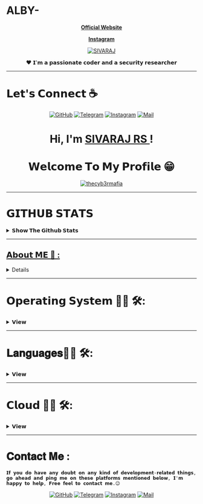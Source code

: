 # ALBY-

<p align="center">   <strong><a href="https://sivaraj.cf">Official Website</a></strong> 
<p align="center">   <strong><a href="https://www.instagram.com/_ft.sivaraj/">Instagram</a></strong> 
<p align="center">
	<a href="https://sivaraj.cf"><img src="https://media.discordapp.net/attachments/931127954031915018/950668529118638090/standard_3.gif?width=540&height=216" alt="SIVARAJ">
</a>
</p>

</p> 

<p align="center">❤ 𝗜'𝗺 𝗮 𝗽𝗮𝘀𝘀𝗶𝗼𝗻𝗮𝘁𝗲 𝗰𝗼𝗱𝗲𝗿 𝗮𝗻𝗱 𝗮 𝘀𝗲𝗰𝘂𝗿𝗶𝘁𝘆 𝗿𝗲𝘀𝗲𝗮𝗿𝗰𝗵𝗲𝗿 </p> 

---
# 𝗟𝗲𝘁'𝘀 𝗖𝗼𝗻𝗻𝗲𝗰𝘁 :coffee:
<p align="center">
	<a href="https://github.com/TheCyb3rMafia/"><img src="https://img.icons8.com/bubbles/50/000000/github.png" alt="GitHub"/></a>
	<a href="https://t.me/sivarajtech"><img src="https://img.icons8.com/bubbles/50/000000/sent.png" alt="Telegram"/></a>
	<a href="https://www.instagram.com/_ft.sivaraj/"><img src="https://img.icons8.com/clouds/50/instagram-new--v2.png" alt="Instagram"/></a>
	<a href="mailto:sivarajkailas@gmail.com"><img src="https://img.icons8.com/bubbles/50/000000/apple-mail.png" alt="Mail"/></a>
</p>
<h1 align="center">Hi, I'm <a href="https://sivaraj.cf">SIVARAJ RS </a>!</h1>
<h1 align="center">𝗪𝗲𝗹𝗰𝗼𝗺𝗲 𝗧𝗼 𝗠𝘆 𝗣𝗿𝗼𝗳𝗶𝗹𝗲 😁</h1>

<p align="center">   <a href="https://github.com/thecyb3rmafia"><img src="https://github-readme-stats.vercel.app/api?username=thecyb3rmafia&show_icons=true&locale=en" alt="thecyb3rmafia" alt="SIVARAJ'S GITHUB stats"></a>
 
---
# 𝗚𝗜𝗧𝗛𝗨𝗕 𝗦𝗧𝗔𝗧𝗦

<details>
  <summary><b>𝗦𝗵𝗼𝘄 𝗧𝗵𝗲 𝗚𝗶𝘁𝗵𝘂𝗯 𝗦𝘁𝗮𝘁𝘀</b></summary>

<p align="center">   <a href="https://github.com/thecyb3rmafia"><img src="https://github-readme-stats.vercel.app/api?username=thecyb3rmafia&show_icons=true&include_all_commits=true&theme=chartreuse-dark&cache_seconds=3200" alt="ALBY'S GITHUB stats"></a>
 
 <p align="center">   <a href="https://github.com/thecyb3rmafia"><img src="https://activity-graph.herokuapp.com/graph?username=thecyb3rmafia&theme=react-dark&area=true&hide_border=true" </a>


 <p align="center">   <a href="https://github.com/thecyb3rmafia"><img src="https://github-profile-trophy.vercel.app/?username=thecyb3rmafia&row=1" </a>
 
 <p align="center">   <a href="https://github.com/thecyb3rmafia"><img src="https://github-readme-stats.vercel.app/api/top-langs/?username=thecyb3rmafia&theme=blue-green" </a>
 
  <p align="center">   <a href="https://github.com/thecyb3rmafia"><img src="https://github-readme-streak-stats.herokuapp.com/?user=thecyb3rmafia&theme=blue-green" </a>
 </p>
   </details>


---
 
## 𝗔𝗯𝗼𝘂𝘁 𝗠𝗘 💬 :

<details>

### 𝗛𝗶 , 𝗜'𝗺 𝗮 𝟭𝟳 𝘆𝗲𝗮𝗿 𝗼𝗹𝗱 𝘀𝘁𝘂𝗱𝗲𝗻𝘁 𝗳𝗿𝗼𝗺 𝗧𝗿𝗶𝘃𝗮𝗻𝗱𝗿𝘂𝗺, 𝗞𝗲𝗿𝗮𝗹𝗮 (𝗜𝗻𝗱𝗶𝗮)
𝗜'𝗺 𝗮 𝗚𝗮𝗺𝗲 𝗗𝗲𝘃𝗲𝗹𝗼𝗽𝗲𝗿 😉😎, 𝗣𝗲𝗻𝗲𝘁𝗿𝗮𝘁𝗶𝗼𝗻 𝗧𝗲𝘀𝘁𝗲𝗿, 𝗦𝗲𝗰𝘂𝗿𝗶𝘁𝘆 𝗥𝗲𝘀𝗲𝗮𝗿𝗰𝗵𝗲𝗿, 𝗖𝗼𝗽𝘆 𝗣𝗮𝘀𝘁𝗲 𝗗𝗲𝘃𝗲𝗹𝗼𝗽𝗲𝗿, 𝗖𝘆𝗯𝗲𝗿 𝗦𝗲𝗰𝘂𝗿𝗶𝘁𝘆 𝗘𝗻𝘁𝗵𝘂𝘀𝗶𝗮𝘀𝘁, 
𝗔𝗻𝗱𝗿𝗼𝗶𝗱 𝗗𝗲𝘃𝗲𝗹𝗼𝗽𝗲𝗿, 𝗪𝗲𝗯 𝗗𝗲𝘀𝗶𝗴𝗻𝗲𝗿 & 𝗔 𝗕𝗼𝘆 𝗪𝗵𝗼 𝗜𝘀 𝗛𝗶𝗴𝗵𝗹𝘆 𝗣𝗮𝘀𝘀𝗶𝗼𝗻𝗮𝘁𝗲 𝗔𝗯𝗼𝘂𝘁 𝗕𝘂𝗶𝗹𝗱𝗶𝗻𝗴 𝗖𝘂𝘀𝘁𝗼𝗺 𝗕𝘂𝗶𝗹𝗱 𝗦𝗼𝗳𝘁𝘄𝗮𝗿𝗲𝘀 𝗔𝗻𝗱 𝗪𝗲𝗯 𝗟𝗼𝗮𝗱𝗲𝗱
𝗔𝗽𝗽𝗹𝗶𝗰𝗮𝘁𝗶𝗼𝗻 , 𝗜 𝗨𝘀𝘂𝗮𝗹𝗹𝘆 𝗪𝗼𝗿𝗸𝘀 𝗢𝗻 𝗪𝗶𝗻𝗱𝗼𝘄𝘀 𝗔𝗻𝗱 𝗙𝗼𝗿 𝗦𝗲𝗰𝘂𝗿𝗶𝘁𝘆 𝗣𝘂𝗿𝗽𝗼𝘀𝗲𝘀 𝗜 𝗠𝗶𝗴𝗿𝗮𝘁𝗲𝘀 𝗧𝗼 𝗟𝗶𝗻𝘂𝘅. 𝗜'𝘃𝗲 𝗕𝗲𝗲𝗻 𝗜𝗻𝘁𝗼 𝗗𝗲𝘃𝗲𝗹𝗼𝗽𝗶𝗻𝗴 𝗔𝘁
𝗧𝗵𝗲 𝗔𝗴𝗲 𝗢𝗳 𝟵. 𝗜'𝗺 𝗨𝘀𝘂𝗮𝗹𝗹𝘆 𝗞𝗻𝗼𝘄𝗻 𝗙𝗼𝗿 𝗗𝗲𝘃𝗲𝗹𝗼𝗽𝗶𝗻𝗴 𝗙𝗶𝘃𝗲𝗺 (𝗚𝗧𝗔 𝟱 𝗦𝗲𝗿𝘃𝗲𝗿𝘀). 𝗜'𝗺 𝘀𝘁𝗶𝗹𝗹 𝗳𝗿𝗲𝗲𝗹𝗮𝗻𝗰𝗶𝗻𝗴 𝗺𝘆 𝘄𝗼𝗿𝗸𝘀 , 𝗜 𝗵𝗮𝘃𝗲 𝗮 𝗹𝗼𝘁 𝗼𝗳
𝗖𝗹𝗶𝗲𝗻𝘁𝘀 𝗙𝗿𝗼𝗺 𝟮𝟱+ 𝗖𝗼𝘂𝗻𝘁𝗿𝗶𝗲𝘀 , 𝗗𝗲𝘃𝗲𝗹𝗼𝗽𝗲𝗱 𝗔𝗿𝗼𝘂𝗻𝗱 𝟳𝟳 𝗦𝗲𝗿𝘃𝗲𝗿𝘀 𝗜𝗻 𝗟𝗮𝘀𝘁 𝟮 𝗬𝗲𝗮𝗿𝘀, 𝗧𝗼 𝗕𝗲 𝗛𝗼𝗻𝗲𝘀𝘁, 𝗜 𝗞𝗲𝗲𝗽 𝗠𝘆 𝗦𝗼𝘂𝗿𝗰𝗲𝘀 𝗘𝗻𝗰𝗿𝘆𝗽𝘁𝗲𝗱 
𝗔𝗻𝗱 𝗧𝗵𝗶𝘀 𝗜𝘀 𝗢𝗻𝗲 𝗢𝗳 𝗧𝗵𝗲 𝗠𝗮𝗶𝗻 𝗥𝗲𝗮𝘀𝗼𝗻 𝗙𝗼𝗿 𝗟𝗮𝘀𝘁 𝟱 𝗬𝗲𝗮𝗿𝘀 , 𝗜 𝗪𝗲𝗿𝗲𝗻'𝘁 𝗖𝗼𝗻𝘁𝗿𝗶𝗯𝘂𝘁𝗶𝗻𝗴 𝗧𝗼 𝗧𝗵𝗲 𝗢𝗳𝗳𝗶𝗰𝗶𝗮𝗹 𝗚𝗶𝘁𝗵𝘂𝗯.
𝗠𝘆 𝗗𝗿𝗲𝗮𝗺 𝗜𝘀 𝗧𝗼 𝗕𝗲𝗰𝗼𝗺𝗲 𝗔 𝗖𝗲𝗿𝘁𝗶𝗳𝗶𝗲𝗱 𝗘𝘁𝗵𝗶𝗰𝗮𝗹 𝗛𝗮𝗰𝗸𝗲𝗿. 𝗜'𝗺 𝗞𝗲𝗲𝗻𝗹𝘆 𝗜𝗻𝘁𝗿𝗲𝘀𝘁𝗲𝗱 𝗜𝗻 𝗔 𝗟𝗼𝘁 𝗢𝗳 𝗦𝗲𝗰𝘂𝗿𝗶𝘁𝘆 & 𝗪𝗲𝗯 𝗦𝗲𝗰𝘂𝗿𝗶𝘁𝘆 𝗙𝗹𝗼𝘄𝘀.
𝗜'𝘃𝗲 𝗕𝗲𝗲𝗻 𝗥𝗲𝘀𝗲𝗮𝗿𝗰𝗵𝗶𝗻𝗴 𝗔𝗯𝗼𝘂𝘁 𝗖𝘆𝗯𝗲𝗿 𝗦𝗲𝗰𝘂𝗿𝗶𝘁𝗶𝗲𝘀 𝗔𝘁 𝗧𝗵𝗲 𝗔𝗴𝗲 𝗢𝗳 𝟭𝟯.
 <img hight="400" width="500" alt="GIF" align="right" src="https://raw.githubusercontent.com/Xx-Ashutosh-xX/Xx-Ashutosh-xX/master/assets/1936.gif">

<p align="center">
<a href="https://www.instagram.com/_ft.sivaraj/"><img title="Instagram" src="https://media.discordapp.net/attachments/920247009498243093/950675418158075954/unknown.png?width=832&height=111"></a>
<a href="mailto:sivarajkailas@gmail.com"><img title="MAIL" src="https://media.discordapp.net/attachments/920247009498243093/950675620264837140/unknown.png?width=314&height=103"></a>
</p>
<p align="center">
<a href="https://t.me/sivarajtech"><img title="Telegram" src="https://media.discordapp.net/attachments/920247009498243093/950675898754011156/unknown.png?width=813&height=106"></a>
</p>
<p align="center">
<a href="https://github.com/TheCyb3rMafia"><img title="Github" src="https://media.discordapp.net/attachments/920247009498243093/950676123057004564/unknown.png?width=651&height=105"></a>
 
<p align="center">   <strong><a href="https://albinpraveen.github.io/portfolio2">Official Website</a></strong> 
<p align="center">   <strong><a href="https://tryhackme.com/p/alby">TryHackMe</a></strong> 
 </p>


 </p>
 
</details>
   
---
   
 # 𝗢𝗽𝗲𝗿𝗮𝘁𝗶𝗻𝗴 𝗦𝘆𝘀𝘁𝗲𝗺 👨‍💻 🛠:
  
<details>
  <summary><b>𝗩𝗶𝗲𝘄</b></summary>
</br> 
<p align="center"> 

<img src="https://camo.githubusercontent.com/5b7886225855c2c5ac8bcc15effcb289c238c597680d61c24e5e7541af59ee10/68747470733a2f2f696d672e736869656c64732e696f2f62616467652f416e64726f69642d3344444338343f7374796c653d666f722d7468652d6261646765266c6f676f3d616e64726f6964266c6f676f436f6c6f723d7768697465" alt="Kali Linux" width="120" hight="50">
<img src="https://camo.githubusercontent.com/41281b9a32f13ac5b9d41ed9bae12c0de662f948f9bf59fd19df354fe49af146/68747470733a2f2f696d672e736869656c64732e696f2f62616467652f57696e646f77732d3030373844363f7374796c653d666f722d7468652d6261646765266c6f676f3d77696e646f7773266c6f676f436f6c6f723d7768697465" alt="Windows"  width="120" hight="50">
<img src="https://camo.githubusercontent.com/878e15b4f7576e844856dc60d855ba0587d3d2bc56211fbe69734ebccb13b068/68747470733a2f2f696d672e736869656c64732e696f2f62616467652f4c696e75782d4643433632343f7374796c653d666f722d7468652d6261646765266c6f676f3d6c696e7578266c6f676f436f6c6f723d626c61636b" alt="Android" width="120" hight="50">
 <img src="https://camo.githubusercontent.com/a0729ab382adb05cbaa5700200f3092bf7726fc4f18e19338ac43ab27025a5c8/68747470733a2f2f696d672e736869656c64732e696f2f62616467652f4b616c695f4c696e75782d3535374339343f7374796c653d666f722d7468652d6261646765266c6f676f3d6b616c692d6c696e7578266c6f676f436f6c6f723d7768697465" alt="Android" width="120" hight="50">
</p>
</p>
</br>
</details>

---

# 𝐋𝐚𝐧𝐠𝐮𝐚𝐠𝐞𝐬👨‍💻 🛠:
<details>
  <summary><b>𝗩𝗶𝗲𝘄</b></summary>
</br> 
<p align="center">
<img src="https://camo.githubusercontent.com/94be0a2e5be142925615e5821d97137a930d08fc154962ce43860f1957e6661e/68747470733a2f2f696d672e736869656c64732e696f2f62616467652f507974686f6e2d3337373641423f7374796c653d666f722d7468652d6261646765266c6f676f3d707974686f6e266c6f676f436f6c6f723d7768697465" alt="Python" width="120" hight="50">
<img src="https://camo.githubusercontent.com/60155f4543422e46101b7edb0fc701c872d9190b23dc33cb47bd1ac15d80dec1/68747470733a2f2f696d672e736869656c64732e696f2f62616467652f48544d4c2d3233393132303f7374796c653d666f722d7468652d6261646765266c6f676f3d68746d6c35266c6f676f436f6c6f723d7768697465" alt="HTML" width="120" hight="50">
<img src="https://camo.githubusercontent.com/988b23566a8e239f9717abbed64d36834115c8a8c7082a71c358e04f47f8398c/68747470733a2f2f696d672e736869656c64732e696f2f62616467652f4d7953514c2d3030303030463f7374796c653d666f722d7468652d6261646765266c6f676f3d6d7973716c266c6f676f436f6c6f723d7768697465" alt="HTML" width="120" hight="50">
<img src="https://camo.githubusercontent.com/aca8077e4bfa77bc5469b4691a9f649a1e22ea5a3271f82bb09dbc7cff80bf4c/68747470733a2f2f696d672e736869656c64732e696f2f62616467652f5368656c6c5f5363726970742d3132313031313f7374796c653d666f722d7468652d6261646765266c6f676f3d676e752d62617368266c6f676f436f6c6f723d7768697465" alt="Python" width="120" hight="50">
 
</p>
</br>
</details>

---


# 𝗖𝗹𝗼𝘂𝗱 👨‍💻 🛠:
<details>
  <summary><b>𝗩𝗶𝗲𝘄</b></summary>
</br> 
<p align="center">
<img src="https://camo.githubusercontent.com/783c0ba99432e0f18a998dbbcb3fb46a3f0bb564751c08bbaf138189716c1643/68747470733a2f2f696d672e736869656c64732e696f2f62616467652f416d617a6f6e5f4157532d3233324633453f7374796c653d666f722d7468652d6261646765266c6f676f3d616d617a6f6e2d617773266c6f676f436f6c6f723d7768697465" alt="Python" width="120" hight="50">
<img src="https://camo.githubusercontent.com/71790379eb2459d3c732db11788bb8451c0a2cb106c711cc57f71bf528bdb764/68747470733a2f2f696d672e736869656c64732e696f2f62616467652f476f6f676c655f436c6f75642d3432383546343f7374796c653d666f722d7468652d6261646765266c6f676f3d676f6f676c652d636c6f7564266c6f676f436f6c6f723d7768697465" alt="HTML" width="120" hight="50">
<img src="https://camo.githubusercontent.com/3bcc8da5c94cefdf2d976837d1be601f4d44d36b58d9590e36debe834a6e34de/68747470733a2f2f696d672e736869656c64732e696f2f62616467652f4865726f6b752d3433303039383f7374796c653d666f722d7468652d6261646765266c6f676f3d6865726f6b75266c6f676f436f6c6f723d7768697465" alt="HTML" width="120" hight="50">
<img src="https://camo.githubusercontent.com/92dde1e7c42c013a5fce4dfeee0843f06710bfd38a610885e33a273c7eca0d22/68747470733a2f2f696d672e736869656c64732e696f2f62616467652f4e65746c6966792d3030433742373f7374796c653d666f722d7468652d6261646765266c6f676f3d6e65746c696679266c6f676f436f6c6f723d7768697465" alt="Python" width="120" hight="50">
 
</p>
</br>
</details>


---

# 𝐂𝐨𝐧𝐭𝐚𝐜𝐭 𝐌𝐞 :

<p>

    𝗜𝗳 𝘆𝗼𝘂 𝗱𝗼 𝗵𝗮𝘃𝗲 𝗮𝗻𝘆 𝗱𝗼𝘂𝗯𝘁 𝗼𝗻 𝗮𝗻𝘆 𝗸𝗶𝗻𝗱 𝗼𝗳 𝗱𝗲𝘃𝗲𝗹𝗼𝗽𝗺𝗲𝗻𝘁-𝗿𝗲𝗹𝗮𝘁𝗲𝗱 𝘁𝗵𝗶𝗻𝗴𝘀, 𝗴𝗼 𝗮𝗵𝗲𝗮𝗱 𝗮𝗻𝗱 𝗽𝗶𝗻𝗴 𝗺𝗲 𝗼𝗻 𝘁𝗵𝗲𝘀𝗲 𝗽𝗹𝗮𝘁𝗳𝗼𝗿𝗺𝘀 𝗺𝗲𝗻𝘁𝗶𝗼𝗻𝗲𝗱 𝗯𝗲𝗹𝗼𝘄, 𝗜'𝗺 𝗵𝗮𝗽𝗽𝘆 𝘁𝗼 𝗵𝗲𝗹𝗽, 𝗙𝗿𝗲𝗲 𝗳𝗲𝗲𝗹 𝘁𝗼 𝗰𝗼𝗻𝘁𝗮𝗰𝘁 𝗺𝗲.😉

<p align="center">
	<a href="https://github.com/thecyb3rmafia"><img src="https://img.icons8.com/bubbles/50/000000/github.png" alt="GitHub"/></a>
	<a href="https://t.me/sivarajtech"><img src="https://img.icons8.com/bubbles/50/000000/sent.png" alt="Telegram"/></a>
	<a href="https://www.instagram.com/_ft.sivaraj/"><img src="https://img.icons8.com/clouds/50/instagram-new--v2.png" alt="Instagram"/></a>
	<a href="mailto:sivarajkailas@gmail.com"><img src="https://img.icons8.com/bubbles/50/000000/apple-mail.png" alt="Mail"/></a>
</p>

 

<!--
